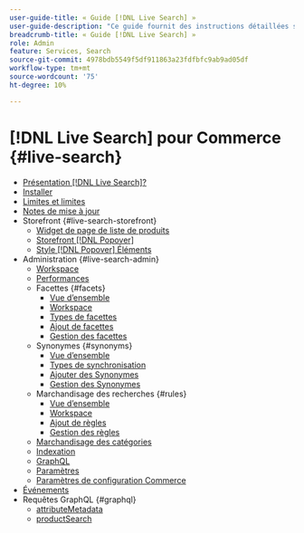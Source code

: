 ```yaml
---
user-guide-title: « Guide [!DNL Live Search] »
user-guide-description: "Ce guide fournit des instructions détaillées sur l’utilisation de [!DNL Live Search] d’Adobe Commerce."
breadcrumb-title: « Guide [!DNL Live Search] »
role: Admin
feature: Services, Search
source-git-commit: 4978bdb5549f5df911863a23fdfbfc9ab9ad05df
workflow-type: tm+mt
source-wordcount: '75'
ht-degree: 10%

---
```


# [!DNL Live Search] pour Commerce {#live-search}

- [Présentation [!DNL Live Search]?](overview.md)
- [Installer](install.md)
- [Limites et limites](boundaries-limits.md)
- [Notes de mise à jour](release-notes.md)
- Storefront {#live-search-storefront}
   - [Widget de page de liste de produits](plp-styling.md)
   - [Storefront [!DNL Popover]](storefront-popover.md)
   - [Style [!DNL Popover] Éléments](storefront-popover-styling.md)
- Administration {#live-search-admin}
   - [Workspace](workspace.md)
   - [Performances](performance.md)
   - Facettes {#facets}
      - [Vue d’ensemble](facets.md)
      - [Workspace](faceting-workspace.md)
      - [Types de facettes](facets-type.md)
      - [Ajout de facettes](facets-add.md)
      - [Gestion des facettes](facets-manage.md)
   - Synonymes {#synonyms}
      - [Vue d’ensemble](synonyms.md)
      - [Types de synchronisation](synonyms-type.md)
      - [Ajouter des Synonymes](synonyms-add.md)
      - [Gestion des Synonymes](synonyms-manage.md)
   - Marchandisage des recherches {#rules}
      - [Vue d’ensemble](rules.md)
      - [Workspace](rules-workspace.md)
      - [Ajout de règles](rules-add.md)
      - [Gestion des règles](rules-manage.md)
   - [Marchandisage des catégories](category-merch.md)
   - [Indexation](indexing.md)
   - [GraphQL](graphql.md)
   - [Paramètres](settings.md)
   - [Paramètres de configuration Commerce](configuration.md)
- [Événements](events.md)
- Requêtes GraphQL {#graphql}
   - [attributeMetadata](https://developer.adobe.com/commerce/services/graphql/live-search/attribute-metadata/)
   - [productSearch](https://developer.adobe.com/commerce/services/graphql/live-search/product-search/)